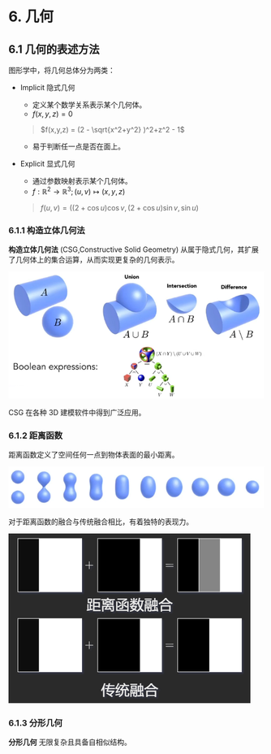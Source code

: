 # 6. 几何

## 6.1 几何的表述方法

图形学中，将几何总体分为两类：

- Implicit 隐式几何

  - 定义某个数学关系表示某个几何体。
  - $f(x,y,z) = 0$

  > $f(x,y,z) = (2 - \sqrt{x^2+y^2} )^2+z^2 - 1$

  - 易于判断任一点是否在面上。

- Explicit 显式几何

  - 通过参数映射表示某个几何体。
  - $f:\mathbb{R}^2 \rightarrow \mathbb{R}^3;(u,v) \mapsto (x,y,z)$

  > $f(u,v) = ((2+\cos{u})\cos{v},(2+\cos{u})\sin{v},\sin{u})$

### 6.1.1 构造立体几何法

**构造立体几何法** (CSG,Constructive Solid Geometry) 从属于隐式几何，其扩展了几何体上的集合运算，从而实现更复杂的几何表示。

![构造立体几何法](../pic/CSG.png)

CSG 在各种 3D 建模软件中得到广泛应用。

### 6.1.2 距离函数

距离函数定义了空间任何一点到物体表面的最小距离。

![距离函数](../pic/distFunc.png)

对于距离函数的融合与传统融合相比，有着独特的表现力。

![传统融合与距离函数融合](../pic/distFuncMerge.png)

### 6.1.3 分形几何

**分形几何** 无限复杂且具备自相似结构。
